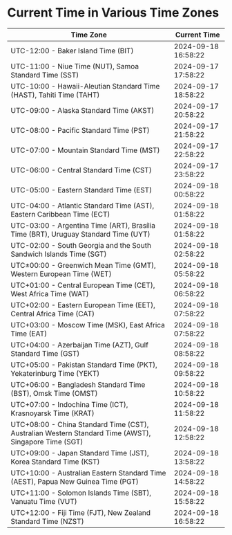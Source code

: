 # Current Time in Various Time Zones

| Time Zone | Current Time |
|-----------|--------------|
| UTC-12:00 - Baker Island Time (BIT) | 2024-09-18 16:58:22 |
| UTC-11:00 - Niue Time (NUT), Samoa Standard Time (SST) | 2024-09-17 17:58:22 |
| UTC-10:00 - Hawaii-Aleutian Standard Time (HAST), Tahiti Time (TAHT) | 2024-09-17 18:58:22 |
| UTC-09:00 - Alaska Standard Time (AKST) | 2024-09-17 20:58:22 |
| UTC-08:00 - Pacific Standard Time (PST) | 2024-09-17 21:58:22 |
| UTC-07:00 - Mountain Standard Time (MST) | 2024-09-17 22:58:22 |
| UTC-06:00 - Central Standard Time (CST) | 2024-09-17 23:58:22 |
| UTC-05:00 - Eastern Standard Time (EST) | 2024-09-18 00:58:22 |
| UTC-04:00 - Atlantic Standard Time (AST), Eastern Caribbean Time (ECT) | 2024-09-18 01:58:22 |
| UTC-03:00 - Argentina Time (ART), Brasília Time (BRT), Uruguay Standard Time (UYT) | 2024-09-18 01:58:22 |
| UTC-02:00 - South Georgia and the South Sandwich Islands Time (SGT) | 2024-09-18 02:58:22 |
| UTC±00:00 - Greenwich Mean Time (GMT), Western European Time (WET) | 2024-09-18 05:58:22 |
| UTC+01:00 - Central European Time (CET), West Africa Time (WAT) | 2024-09-18 06:58:22 |
| UTC+02:00 - Eastern European Time (EET), Central Africa Time (CAT) | 2024-09-18 07:58:22 |
| UTC+03:00 - Moscow Time (MSK), East Africa Time (EAT) | 2024-09-18 07:58:22 |
| UTC+04:00 - Azerbaijan Time (AZT), Gulf Standard Time (GST) | 2024-09-18 08:58:22 |
| UTC+05:00 - Pakistan Standard Time (PKT), Yekaterinburg Time (YEKT) | 2024-09-18 09:58:22 |
| UTC+06:00 - Bangladesh Standard Time (BST), Omsk Time (OMST) | 2024-09-18 10:58:22 |
| UTC+07:00 - Indochina Time (ICT), Krasnoyarsk Time (KRAT) | 2024-09-18 11:58:22 |
| UTC+08:00 - China Standard Time (CST), Australian Western Standard Time (AWST), Singapore Time (SGT) | 2024-09-18 12:58:22 |
| UTC+09:00 - Japan Standard Time (JST), Korea Standard Time (KST) | 2024-09-18 13:58:22 |
| UTC+10:00 - Australian Eastern Standard Time (AEST), Papua New Guinea Time (PGT) | 2024-09-18 14:58:22 |
| UTC+11:00 - Solomon Islands Time (SBT), Vanuatu Time (VUT) | 2024-09-18 15:58:22 |
| UTC+12:00 - Fiji Time (FJT), New Zealand Standard Time (NZST) | 2024-09-18 16:58:22 |
